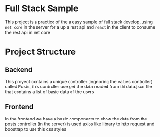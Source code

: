 # Full Stack Sample
This project is a practice of the a easy sample of full stack develop, using `net core` in the server for a up a rest api and `react` in the client to consume the rest api in net core

# Project Structure

## Backend 
This proyect contains a unique controller (ingnoring the values controller) called Posts, this controller use get the data readed from thi data.json file that contains a list of basic data of the users

## Frontend
In the frontend we have a basic components to show the data from the posts controller (in the server) is used axios like library to http request and boostrap to use this css styles